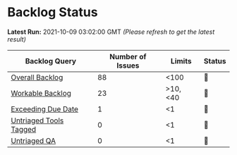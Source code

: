 # Backlog Status

**Latest Run:** 2021-10-09 03:02:00 GMT
*(Please refresh to get the latest result)*

Backlog Query | Number of Issues | Limits | Status
--- | --- | --- | ---
| [Overall Backlog](https://progress.opensuse.org/issues?query_id=230) | 88 | <100 | &#x1F49A;
| [Workable Backlog](https://progress.opensuse.org/issues?query_id=478) | 23 | >10, <40 | &#x1F49A;
| [Exceeding Due Date](https://progress.opensuse.org/issues?query_id=514) | 1 | <1 | &#x1F534;
| [Untriaged Tools Tagged](https://progress.opensuse.org/issues?query_id=481) | 0 | <1 | &#x1F49A;
| [Untriaged QA](https://progress.opensuse.org/projects/qa/issues?query_id=576) | 0 | <1 | &#x1F49A;
